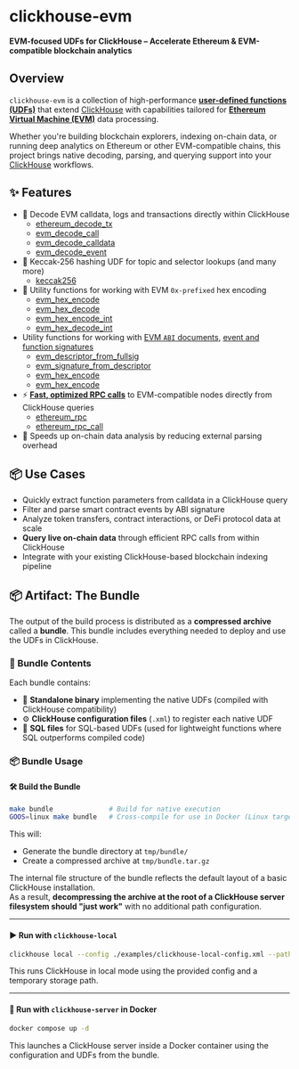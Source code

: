 # clickhouse-evm

**EVM-focused UDFs for ClickHouse – Accelerate Ethereum & EVM-compatible blockchain analytics**

## Overview

`clickhouse-evm` is a collection of high-performance [**user-defined functions (UDFs)**](https://clickhouse.com/docs/sql-reference/functions/udf) that extend [ClickHouse](https://clickhouse.com/) with capabilities tailored for [**Ethereum Virtual Machine (EVM)**](https://ethereum.org/en/developers/docs/evm/) data processing.

Whether you're building blockchain explorers, indexing on-chain data, or running deep analytics on Ethereum or other EVM-compatible chains, this project brings native decoding, parsing, and querying support into your [ClickHouse](https://clickhouse.com/) workflows.

## ✨ Features

- 🧠 Decode EVM calldata, logs and transactions directly within ClickHouse
    - [ethereum_decode_tx](./docs/functions/ethereum_decode_tx.md)
    - [evm_decode_call](./docs/functions/evm_decode_call.md)
    - [evm_decode_calldata](./docs/functions/evm_decode_calldata.md)
    - [evm_decode_event](.docs/functions/evm_decode_event.md)
- 🔄 Keccak-256 hashing UDF for topic and selector lookups (and many more)
    - [keccak256](./docs/functions/keccack256.md)
- 🧱 Utility functions for working with EVM `0x-prefixed` hex encoding
    - [evm_hex_encode](./docs/functions/evm_hex_encode.md)
    - [evm_hex_decode](./docs/functions/evm_hex_decode.md)
    - [evm_hex_encode_int](./docs/functions/evm_hex_encode_int.md)
    - [evm_hex_decode_int](./docs/functions/evm_hex_decode_int.md)
- Utility functions for working with [EVM `ABI` documents](https://docs.soliditylang.org/en/develop/abi-spec.html), [event and function signatures](./docs/evm_fullsig.md)
    - [evm_descriptor_from_fullsig](./docs/functions/evm_descriptor_from_fullsig.md)
    - [evm_signature_from_descriptor](./docs/functions/evm_signature_from_descriptor.md)
    - [evm_hex_encode](./docs/functions/evm_hex_encode.md)
    - [evm_hex_encode](./docs/functions/evm_hex_encode.md)
- ⚡ [**Fast, optimized RPC calls**](./docs/json_rpc_client.md) to EVM-compatible nodes directly from ClickHouse queries
    - [ethereum_rpc](./docs/functions/ethereum_rpc.md)
    - [ethereum_rpc_call](./docs/functions/ethereum_rpc_call.md)
- 🚀 Speeds up on-chain data analysis by reducing external parsing overhead

## 📦 Use Cases

- Quickly extract function parameters from calldata in a ClickHouse query
- Filter and parse smart contract events by ABI signature
- Analyze token transfers, contract interactions, or DeFi protocol data at scale
- **Query live on-chain data** through efficient RPC calls from within ClickHouse
- Integrate with your existing ClickHouse-based blockchain indexing pipeline

## 📦 Artifact: The Bundle

The output of the build process is distributed as a **compressed archive** called a **bundle**. This bundle includes everything needed to deploy and use the UDFs in ClickHouse.

### 📁 Bundle Contents

Each bundle contains:

- 🧩 **Standalone binary** implementing the native UDFs (compiled with ClickHouse compatibility)
- ⚙️ **ClickHouse configuration files** (`.xml`) to register each native UDF
- 📝 **SQL files** for SQL-based UDFs (used for lightweight functions where SQL outperforms compiled code)

### 📦 Bundle Usage

#### 🛠️ Build the Bundle

```sh
make bundle              # Build for native execution
GOOS=linux make bundle   # Cross-compile for use in Docker (Linux target)
```

This will:

- Generate the bundle directory at `tmp/bundle/`
- Create a compressed archive at `tmp/bundle.tar.gz`

The internal file structure of the bundle reflects the default layout of a basic ClickHouse installation.  
As a result, **decompressing the archive at the root of a ClickHouse server filesystem should "just work"** with no additional path configuration.

---

#### ▶️ Run with `clickhouse-local`

```sh
clickhouse local --config ./examples/clickhouse-local-config.xml --path tmp/clickhouse
```

This runs ClickHouse in local mode using the provided config and a temporary storage path.

---

#### 🐳 Run with `clickhouse-server` in Docker

```sh
docker compose up -d
```

This launches a ClickHouse server inside a Docker container using the configuration and UDFs from the bundle.
